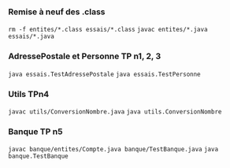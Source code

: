


### Remise à neuf des .class
`rm -f entites/*.class essais/*.class`
`javac entites/*.java essais/*.java`



### AdressePostale et Personne TP n1, 2, 3

`java essais.TestAdressePostale`
`java essais.TestPersonne`

### Utils TPn4
`javac utils/ConversionNombre.java`
`java utils.ConversionNombre`

### Banque TP n5
`javac banque/entites/Compte.java banque/TestBanque.java`
`java banque.TestBanque`
